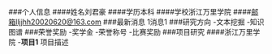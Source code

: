 ###个人信息
####姓名刘君豪
####学历本科
####学校浙江万里学院
####邮箱lljjhh20020620@163.com
###最新消息
1消息1
###研究方向
-文本挖掘
-知识图谱
###荣誉奖励
-奖学金
-荣誉称号
-比赛奖励
###项目研究
####浙江万里学院
-**项目1**
项目描述


